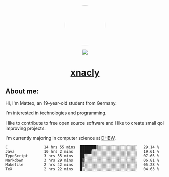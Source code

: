 <p align="center">
  <img style="border-radius: 100px" width="128" height="128" src="https://avatars.githubusercontent.com/u/47723417?v=4"/>
</p>
<p align="center">
  <img src="https://komarev.com/ghpvc/?username=xnacly&&style=flat-square"/>
</p>

<h1 align="center"><a href="https://xnacly.me/"> xnacly</a> </h1>

<h2> About me:</h2>

<p>Hi, I'm Matteo, an 19-year-old student from Germany. </p>
<p>I'm interested in technologies and programming.</p>
<p>I like to contribute to free open source software and I like to create small qol improving projects.</p>
<p>I'm currently majoring in computer science at <a href="https://www.dhbw.de/startseite">DHBW</a>.</p>

<!--START_SECTION:waka-->

```text
C                14 hrs 55 mins  ███████▒░░░░░░░░░░░░░░░░░   29.14 %
Java             10 hrs 2 mins   █████░░░░░░░░░░░░░░░░░░░░   19.61 %
TypeScript       3 hrs 55 mins   ██░░░░░░░░░░░░░░░░░░░░░░░   07.65 %
Markdown         3 hrs 29 mins   █▓░░░░░░░░░░░░░░░░░░░░░░░   06.81 %
Makefile         2 hrs 42 mins   █▒░░░░░░░░░░░░░░░░░░░░░░░   05.28 %
TeX              2 hrs 22 mins   █░░░░░░░░░░░░░░░░░░░░░░░░   04.63 %
```

<!--END_SECTION:waka-->
